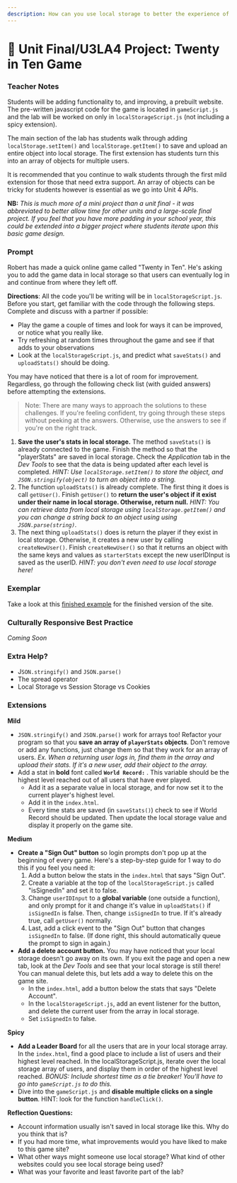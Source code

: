 ```yaml
---
description: How can you use local storage to better the experience of a website?
---
```


# 🎨 Unit Final/U3LA4 Project: Twenty in Ten Game

### Teacher Notes

Students will be adding functionality to, and improving, a prebuilt website. The pre-written javascript code for the game is located in `gameScript.js` and the lab will be worked on only in `localStorageScript.js` (not including a spicy extension).

The main section of the lab has students walk through adding `localStorage.setItem()` and `localStorage.getItem()` to save and upload an entire object into local storage. The first extension has students turn this into an array of objects for multiple users.

It is recommended that you continue to walk students through the first mild extension for those that need extra support. An array of objects can be tricky for students however is essential as we go into Unit 4 APIs.

**NB:** _This is much more of a mini project than a unit final - it was abbreviated to better allow time for other units and a large-scale final project. If you feel that you have more padding in your school year, this could be extended into a bigger project where students iterate upon this basic game design._

### Prompt

Robert has made a quick online game called "Twenty in Ten". He's asking you to add the game data in local storage so that users can eventually log in and continue from where they left off.

**Directions**: All the code you'll be writing will be in `localStorageScript.js`. Before you start, get familiar with the code through the following steps. Complete and discuss with a partner if possible:

* Play the game a couple of times and look for ways it can be improved, or notice what you really like.
* Try refreshing at random times throughout the game and see if that adds to your observations
* Look at the `localStorageScript.js`, and predict what `saveStats()` and `uploadStats()` should be doing.

You may have noticed that there is a lot of room for improvement. Regardless, go through the following check list (with guided answers) before attempting the extensions.

> Note: There are many ways to approach the solutions to these challenges. If you're feeling confident, try going through these steps without peeking at the answers. Otherwise, use the answers to see if you're on the right track.

1. **Save the user's stats in local storage.** The method `saveStats()` is already connected to the game. Finish the method so that the "playerStats" are saved in local storage. Check the _Application_ tab in the _Dev Tools_ to see that the data is being updated after each level is completed. _HINT: Use `localStorage.setItem()` to store the object, and `JSON.stringify(object)` to turn an object into a string._
2. The function `uploadStats()` is already complete. The first thing it does is call `getUser()`. Finish `getUser()` to **return the user's object if it exist under their name in local storage. Otherwise, return null.** _HINT: You can retrieve data from local storage using `localStorage.getItem()` and you can change a string back to an object using using `JSON.parse(string)`._
3. The next thing `uploadStats()` does is return the player if they exist in local storage. Otherwise, it creates a new user by calling `createNewUser()`. Finish `createNewUser()` so that it returns an object with the same keys and values as `starterStats` except the new userIDInput is saved as the userID. _HINT: you don't even need to use local storage here!_

### Exemplar

Take a look at this [finished example](U3LAB4-Exemplar/index.html) for the finished version of the site.

### Culturally Responsive Best Practice

_Coming Soon_

### Extra Help?

* J`SON.stringify()` and `JSON.parse()`
* The spread operator
* Local Storage vs Session Storage vs Cookies

### Extensions

**Mild**

* `JSON.stringify()` and `JSON.parse()` work for arrays too! Refactor your program so that you **save an array of `playerStats` objects**. Don't remove or add any functions, just change them so that they work for an array of users. _Ex. When a returning user logs in, find them in the array and upload their stats. If it's a new user, add their object to the array._
* Add a stat in **bold** font called **`World Record:`** . This variable should be the highest level reached out of all users that have ever played.
  * Add it as a separate value in local storage, and for now set it to the current player's highest level.
  * Add it in the `index.html`.
  * Every time stats are saved (in `saveStats()`) check to see if World Record should be updated. Then update the local storage value and display it properly on the game site.

**Medium**

* **Create a "Sign Out" button** so login prompts don't pop up at the beginning of every game. Here's a step-by-step guide for 1 way to do this if you feel you need it:
  1. Add a button below the stats in the `index.html` that says "Sign Out".
  2. Create a variable at the top of the `localStorageScript.js` called "isSignedIn" and set it to false.
  3. Change `userIDInput` to a **global variable** (one outside a function), and only prompt for it and change it's value in `uploadStats()` if `isSignedIn` is false. Then, change `isSignedIn` to true. If it's already true, call `getUser()` normally.
  4. Last, add a click event to the "Sign Out" button that changes `isSignedIn` to false. (If done right, this should automatically queue the prompt to sign in again.)
* **Add a delete account button.** You may have noticed that your local storage doesn't go away on its own. If you exit the page and open a new tab, look at the _Dev Tools_ and see that your local storage is still there! You can manual delete this, but lets add a way to delete this on the game site.
  * In the `index.html`, add a button below the stats that says "Delete Account".
  * In the `localStorageScript.js`, add an event listener for the button, and delete the current user from the array in local storage.
  * Set `isSignedIn` to false.

**Spicy**

* **Add a Leader Board** for all the users that are in your local storage array. In the `index.html`, find a good place to include a list of users and their highest level reached. In the localStorageScript.js, iterate over the local storage array of users, and display them in order of the highest level reached. _BONUS: Include shortest time as a tie breaker! You'll have to go into `gameScript.js` to do this._
* Dive into the `gameScript.js` and **disable multiple clicks on a single button**. HINT: look for the function `handleClick()`.

**Reflection Questions:**

* Account information usually isn't saved in local storage like this. Why do you think that is?
* If you had more time, what improvements would you have liked to make to this game site?
* What other ways might someone use local storage? What kind of other websites could you see local storage being used?
* What was your favorite and least favorite part of the lab?
